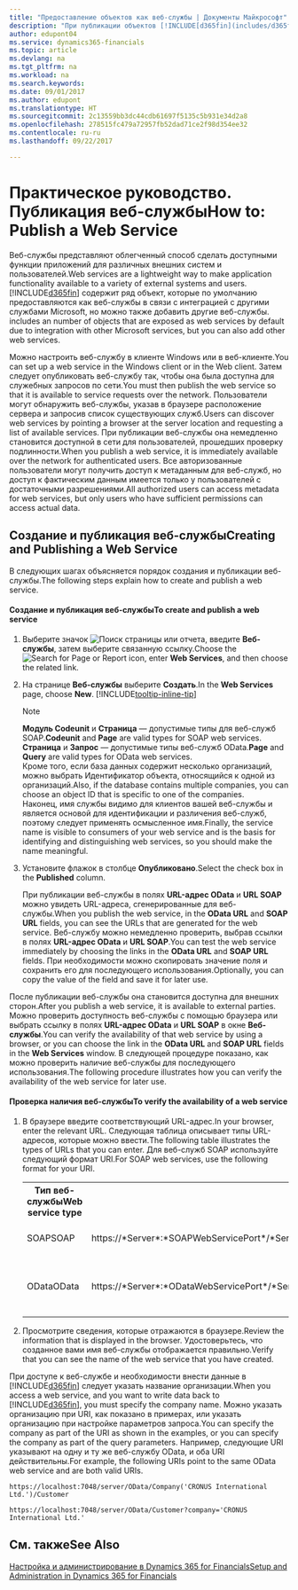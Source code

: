 ```yaml
---
title: "Предоставление объектов как веб-службы | Документы Майкрософт"
description: "При публикации объектов [!INCLUDE[d365fin](includes/d365fin_md.md)] в виде веб-служб они сразу же становятся доступными по сети."
author: edupont04
ms.service: dynamics365-financials
ms.topic: article
ms.devlang: na
ms.tgt_pltfrm: na
ms.workload: na
ms.search.keywords: 
ms.date: 09/01/2017
ms.author: edupont
ms.translationtype: HT
ms.sourcegitcommit: 2c13559bb3dc44cdb61697f5135c5b931e34d2a8
ms.openlocfilehash: 278515fc479a72957fb52dad71ce2f98d354ee32
ms.contentlocale: ru-ru
ms.lasthandoff: 09/22/2017

---
```

# <a name="how-to-publish-a-web-service"></a><span data-ttu-id="c439f-103">Практическое руководство. Публикация веб-службы</span><span class="sxs-lookup"><span data-stu-id="c439f-103">How to: Publish a Web Service</span></span>
<span data-ttu-id="c439f-104">Веб-службы представляют облегченный способ сделать доступными функции приложений для различных внешних систем и пользователей.</span><span class="sxs-lookup"><span data-stu-id="c439f-104">Web services are a lightweight way to make application functionality available to a variety of external systems and users.</span></span> [!INCLUDE[d365fin](includes/d365fin_md.md)]<span data-ttu-id="c439f-105"> содержит ряд объект, которые по умолчанию предоставляются как веб-службы в связи с интеграцией с другими службами Microsoft, но можно также добавить другие веб-службы.</span><span class="sxs-lookup"><span data-stu-id="c439f-105"> includes an number of objects that are exposed as web services by default due to integration with other Microsoft services, but you can also add other web services.</span></span>  

<span data-ttu-id="c439f-106">Можно настроить веб-службу в клиенте Windows или в веб-клиенте.</span><span class="sxs-lookup"><span data-stu-id="c439f-106">You can set up a web service in the Windows client or in the Web client.</span></span> <span data-ttu-id="c439f-107">Затем следует опубликовать веб-службу так, чтобы она была доступна для служебных запросов по сети.</span><span class="sxs-lookup"><span data-stu-id="c439f-107">You must then publish the web service so that it is available to service requests over the network.</span></span> <span data-ttu-id="c439f-108">Пользователи могут обнаружить веб-службы, указав в браузере расположение сервера и запросив список существующих служб.</span><span class="sxs-lookup"><span data-stu-id="c439f-108">Users can discover web services by pointing a browser at the server location and requesting a list of available services.</span></span> <span data-ttu-id="c439f-109">При публикации веб-службы она немедленно становится доступной в сети для пользователей, прошедших проверку подлинности.</span><span class="sxs-lookup"><span data-stu-id="c439f-109">When you publish a web service, it is immediately available over the network for authenticated users.</span></span> <span data-ttu-id="c439f-110">Все авторизованные пользователи могут получить доступ к метаданным для веб-служб, но доступ к фактическим данным имеется только у пользователей с достаточными разрешениями.</span><span class="sxs-lookup"><span data-stu-id="c439f-110">All authorized users can access metadata for web services, but only users who have sufficient permissions can access actual data.</span></span>

## <a name="creating-and-publishing-a-web-service"></a><span data-ttu-id="c439f-111">Создание и публикация веб-службы</span><span class="sxs-lookup"><span data-stu-id="c439f-111">Creating and Publishing a Web Service</span></span>  
 <span data-ttu-id="c439f-112">В следующих шагах объясняется порядок создания и публикации веб-службы.</span><span class="sxs-lookup"><span data-stu-id="c439f-112">The following steps explain how to create and publish a web service.</span></span>  

#### <a name="to-create-and-publish-a-web-service"></a><span data-ttu-id="c439f-113">Создание и публикация веб-службы</span><span class="sxs-lookup"><span data-stu-id="c439f-113">To create and publish a web service</span></span>  

1.  <span data-ttu-id="c439f-114">Выберите значок ![Поиск страницы или отчета](media/ui-search/search_small.png "Значок поиска страницы или отчета"), введите **Веб-службы**, затем выберите связанную ссылку.</span><span class="sxs-lookup"><span data-stu-id="c439f-114">Choose the ![Search for Page or Report](media/ui-search/search_small.png "Search for Page or Report icon") icon, enter **Web Services**, and then choose the related link.</span></span>  

2.  <span data-ttu-id="c439f-115">На странице **Веб-службы** выберите **Создать**.</span><span class="sxs-lookup"><span data-stu-id="c439f-115">In the **Web Services** page, choose **New**.</span></span> [!INCLUDE[tooltip-inline-tip](includes/tooltip-inline-tip_md.md)]  

    > [!NOTE]  
    >  <span data-ttu-id="c439f-116">**Модуль Codeunit** и **Страница** — допустимые типы для веб-служб SOAP.</span><span class="sxs-lookup"><span data-stu-id="c439f-116">**Codeunit** and **Page** are valid types for SOAP web services.</span></span> <span data-ttu-id="c439f-117">**Страница** и **Запрос** — допустимые типы веб-служб OData.</span><span class="sxs-lookup"><span data-stu-id="c439f-117">**Page** and **Query** are valid types for OData web services.</span></span>  
    <span data-ttu-id="c439f-118">Кроме того, если база данных содержит несколько организаций, можно выбрать Идентификатор объекта, относящийся к одной из организаций.</span><span class="sxs-lookup"><span data-stu-id="c439f-118">Also, if the database contains multiple companies, you can choose an object ID that is specific to one of the companies.</span></span>  
    <span data-ttu-id="c439f-119">Наконец, имя службы видимо для клиентов вашей веб-службы и является основой для идентификации и различения веб-служб, поэтому следует применять осмысленное имя.</span><span class="sxs-lookup"><span data-stu-id="c439f-119">Finally, the service name is visible to consumers of your web service and is the basis for identifying and distinguishing web services, so you should make the name meaningful.</span></span>

3.  <span data-ttu-id="c439f-120">Установите флажок в столбце **Опубликовано**.</span><span class="sxs-lookup"><span data-stu-id="c439f-120">Select the check box in the **Published** column.</span></span>  

     <span data-ttu-id="c439f-121">При публикации веб-службы в полях **URL-адрес OData** и **URL SOAP** можно увидеть URL-адреса, сгенерированные для веб-службы.</span><span class="sxs-lookup"><span data-stu-id="c439f-121">When you publish the web service, in the **OData URL** and **SOAP URL** fields, you can see the URLs that are generated for the web service.</span></span> <span data-ttu-id="c439f-122">Веб-службу можно немедленно проверить, выбрав ссылки в полях **URL-адрес OData** и **URL SOAP**.</span><span class="sxs-lookup"><span data-stu-id="c439f-122">You can test the web service immediately by choosing the links in the **OData URL** and **SOAP URL** fields.</span></span> <span data-ttu-id="c439f-123">При необходимости можно скопировать значение поля и сохранить его для последующего использования.</span><span class="sxs-lookup"><span data-stu-id="c439f-123">Optionally, you can copy the value of the field and save it for later use.</span></span>  

<span data-ttu-id="c439f-124">После публикации веб-службы она становится доступна для внешних сторон.</span><span class="sxs-lookup"><span data-stu-id="c439f-124">After you publish a web service, it is available to external parties.</span></span> <span data-ttu-id="c439f-125">Можно проверить доступность веб-службы с помощью браузера или выбрать ссылку в полях **URL-адрес OData** и **URL SOAP** в окне **Веб-службы**.</span><span class="sxs-lookup"><span data-stu-id="c439f-125">You can verify the availability of that web service by using a browser, or you can choose the link in the **OData URL** and **SOAP URL** fields in the **Web Services** window.</span></span> <span data-ttu-id="c439f-126">В следующей процедуре показано, как можно проверить наличие веб-службы для последующего использования.</span><span class="sxs-lookup"><span data-stu-id="c439f-126">The following procedure illustrates how you can verify the availability of the web service for later use.</span></span>  

#### <a name="to-verify-the-availability-of-a-web-service"></a><span data-ttu-id="c439f-127">Проверка наличия веб-службы</span><span class="sxs-lookup"><span data-stu-id="c439f-127">To verify the availability of a web service</span></span>  

1.  <span data-ttu-id="c439f-128">В браузере введите соответствующий URL-адрес.</span><span class="sxs-lookup"><span data-stu-id="c439f-128">In your browser, enter the relevant URL.</span></span> <span data-ttu-id="c439f-129">Следующая таблица описывает типы URL-адресов, которые можно ввести.</span><span class="sxs-lookup"><span data-stu-id="c439f-129">The following table illustrates the types of URLs that you can enter.</span></span> <span data-ttu-id="c439f-130">Для веб-служб SOAP используйте следующий формат URI.</span><span class="sxs-lookup"><span data-stu-id="c439f-130">For SOAP web services, use the following format for your URI.</span></span>  

    <table>
    <tr>
    <th><span data-ttu-id="c439f-131">Тип веб-службы</span><span class="sxs-lookup"><span data-stu-id="c439f-131">Web service type</span></span></th>
    <th><span data-ttu-id="c439f-132">Синтаксис</span><span class="sxs-lookup"><span data-stu-id="c439f-132">Syntax</span></span></th>
    <th><span data-ttu-id="c439f-133">Пример</span><span class="sxs-lookup"><span data-stu-id="c439f-133">Example</span></span></th>
    </tr>
    <tr>
    <td><span data-ttu-id="c439f-134">SOAP</span><span class="sxs-lookup"><span data-stu-id="c439f-134">SOAP</span></span></td>
    <td><span data-ttu-id="c439f-135">https://*Server*:*SOAPWebServicePort*/*ServerInstance*/WS/*CompanyName*/salesDocuments/</span><span class="sxs-lookup"><span data-stu-id="c439f-135">https://*Server*:*SOAPWebServicePort*/*ServerInstance*/WS/*CompanyName*/salesDocuments/</span></span></td>
    <td><span data-ttu-id="c439f-136">https://mycompany.financials.dynamics.com:7047/MS/WS/MyCompany/Page/salesDocuments?tenant=mycompany.financials.dynamics.com</span><span class="sxs-lookup"><span data-stu-id="c439f-136">https://mycompany.financials.dynamics.com:7047/MS/WS/MyCompany/Page/salesDocuments?tenant=mycompany.financials.dynamics.com</span></span></td>
    </tr>
    <tr>
    <td><span data-ttu-id="c439f-137">OData</span><span class="sxs-lookup"><span data-stu-id="c439f-137">OData</span></span></td>
    <td><span data-ttu-id="c439f-138">https://*Server*:*ODataWebServicePort*/*ServerInstance*/OData/Company('*CompanyName*')</span><span class="sxs-lookup"><span data-stu-id="c439f-138">https://*Server*:*ODataWebServicePort*/*ServerInstance*/OData/Company('*CompanyName*')</span></span></td>
    <td><span data-ttu-id="c439f-139">https://MyCompany.financials.dynamics.com:7048/MS/OData/Company('MyCompany')/salesDocuments?tenant=MyCompany.financials.dynamics.com</span><span class="sxs-lookup"><span data-stu-id="c439f-139">https://MyCompany.financials.dynamics.com:7048/MS/OData/Company('MyCompany')/salesDocuments?tenant=MyCompany.financials.dynamics.com</span></span>

         The company name is case-sensitive.</td>
    </tr>
    </table>

2.  <span data-ttu-id="c439f-140">Просмотрите сведения, которые отражаются в браузере.</span><span class="sxs-lookup"><span data-stu-id="c439f-140">Review the information that is displayed in the browser.</span></span> <span data-ttu-id="c439f-141">Удостоверьтесь, что созданное вами имя веб-службы отображается правильно.</span><span class="sxs-lookup"><span data-stu-id="c439f-141">Verify that you can see the name of the web service that you have created.</span></span>  

 <span data-ttu-id="c439f-142">При доступе к веб-службе и необходимости внести данные в [!INCLUDE[d365fin](includes/d365fin_md.md)] следует указать название организации.</span><span class="sxs-lookup"><span data-stu-id="c439f-142">When you access a web service, and you want to write data back to [!INCLUDE[d365fin](includes/d365fin_md.md)], you must specify the company name.</span></span> <span data-ttu-id="c439f-143">Можно указать организацию при URI, как показано в примерах, или указать организацию при настройке параметров запроса.</span><span class="sxs-lookup"><span data-stu-id="c439f-143">You can specify the company as part of the URI as shown in the examples, or you can specify the company as part of the query parameters.</span></span> <span data-ttu-id="c439f-144">Например, следующие URI указывают на одну и ту же веб-службу OData, и оба URI действительны.</span><span class="sxs-lookup"><span data-stu-id="c439f-144">For example, the following URIs point to the same OData web service and are both valid URIs.</span></span>  

```  
https://localhost:7048/server/OData/Company('CRONUS International Ltd.')/Customer  
```  

```  
https://localhost:7048/server/OData/Customer?company='CRONUS International Ltd.'  
```  

## <a name="see-also"></a><span data-ttu-id="c439f-145">См. также</span><span class="sxs-lookup"><span data-stu-id="c439f-145">See Also</span></span>  
[<span data-ttu-id="c439f-146">Настройка и администрирование в Dynamics 365 for Financials</span><span class="sxs-lookup"><span data-stu-id="c439f-146">Setup and Administration in Dynamics 365 for Financials</span></span>](admin-setup-and-administration.md)  

